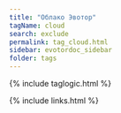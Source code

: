 ```yaml
---
title: "Облако Эвотор"
tagName: cloud
search: exclude
permalink: tag_cloud.html
sidebar: evotordoc_sidebar
folder: tags
---
```

{% include taglogic.html %}

{% include links.html %}
